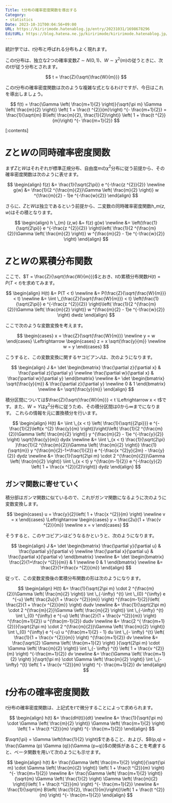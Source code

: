 ```yaml
---
Title: t分布の確率密度関数を導出する
Category:
- statistics
Date: 2023-10-31T00:04:56+09:00
URL: https://kiririmode.hatenablog.jp/entry/20231031/1698678296
EditURL: https://blog.hatena.ne.jp/kiririmode/kiririmode.hatenablog.jp/atom/entry/6801883189054769840
---
```


統計学では、$t$分布と呼ばれる分布もよく現れます。

この$t$分布は、独立な2つの確率変数$Z \sim N(0,1)$、$W \sim \chi ^{2} (m)$の従うときに、次の$t$が従う分布とされます。

$$
t = \frac{Z}{\sqrt{\frac{W}{m}}}
$$

この$t$分布の確率密度関数は次のような複雑な式となるわけですが、今日はこれを導出しましょう。

$$
f(t) = \frac{\Gamma \left( \frac{m+1}{2} \right)}{\sqrt{\pi m} \Gamma \left( \frac{m}{2} \right)} \left( 1 + \frac{t ^{2}}{m}\right) ^{- \frac{m+1}{2}} = \frac{1}{\sqrt{m} B\left( \frac{m}{2}, \frac{1}{2}\right)} \left( 1 + \frac{t ^{2}}{m}\right) ^{- \frac{m+1}{2}}
$$

[:contents]

# $Z$と$W$の同時確率密度関数

まず$Z$と$W$はそれぞれが標準正規分布、自由度$m$の$\chi ^{2}$分布に従う前提から、その確率密度関数は次のように表せます。

$$
\begin{align}
  f(z) &= \frac{1}{\sqrt{2\pi}} e ^{-\frac{z ^{2}}{2}} \newline
  g(w) &= \frac{1}{2 ^{\frac{m}{2}}\Gamma \left( \frac{m}{2} \right)} w ^{\frac{m}{2} - 1}e ^{-\frac{w}{2}}
\end{align}
$$

さらに、$Z$と$W$は独立であるという前提から、二変数の同時確率密度関数$h \_{m}(z,w)$はその積となります。

$$
\begin{align}
  h \_{m} (z,w) &= f(z) g(w) \newline
    &= \left(\frac{1}{\sqrt{2\pi}} e ^{-\frac{z ^{2}}{2}} \right)\left( \frac{1}{2 ^{\frac{m}{2}}\Gamma \left( \frac{m}{2} \right)} w ^{\frac{m}{2} - 1}e ^{-\frac{w}{2}} \right)
\end{align}
$$

# $Z$と$W$の累積分布関数

ここで、$T = \frac{Z}{\sqrt{\frac{W}{m}}}$とおき、$t$の累積分布関数$H(t) = P(T < t)$を求めてみます。

$$
\begin{align}
  H(t) &= P(T < t) \newline
    &= P(\frac{Z}{\sqrt{\frac{W}{m}}} < t) \newline
    &= \iint \_{\frac{Z}{\sqrt{\frac{W}{m}}} < t} \left(\frac{1}{\sqrt{2\pi}} e ^{-\frac{z ^{2}}{2}} \right)\left( \frac{1}{2 ^{\frac{m}{2}}\Gamma \left( \frac{m}{2} \right)} w ^{\frac{m}{2} - 1}e ^{-\frac{w}{2}} \right) dwdz
\end{align}
$$

ここで次のような変数変換を考えます。

$$
\begin{cases}
  x = \frac{Z}{\sqrt{\frac{W}{m}}} \newline
  y = w
\end{cases} \Leftrightarrow \begin{cases}
  z = x \sqrt{\frac{y}{m}} \newline
  w = y
\end{cases}
$$

こうすると、この変数変換に関するヤコビアン$J$は、次のようになります。

$$
\begin{align}
  J &= \det \begin{bmatrix}
    \frac{\partial z}{\partial x} & \frac{\partial z}{\partial y} \newline
    \frac{\partial w}{\partial x} & \frac{\partial w}{\partial y}
  \end{bmatrix} \newline
    &= \det \begin{bmatrix}
      \sqrt{\frac{y}{m}} & \frac{\partial z}{\partial y} \newline
      0 & 1
    \end{bmatrix} \newline
    &= \sqrt{\frac{y}{m}}
\end{align}
$$

積分区間については$\frac{Z}{\sqrt{\frac{W}{m}}} < t \Leftrightarrow x < t$です。また、$W=Y$は$\chi ^{2}$分布に従うため、その積分区間は$0$から$\infty$までになります。
これらの情報を元に置換積分を行います。

$$
\begin{align}
  H(t) &= \iint \_{x < t} \left( \frac{1}{\sqrt{{2\pi}}} e ^{-\frac{1}{2}\left(x ^{2} \frac{y}{m} \right)}\right)\left( \frac{1}{2 ^{\frac{m}{2}}\Gamma \left( \frac{m}{2} \right)} y ^{\frac{m}{2} - 1}e ^{-\frac{y}{2}} \right) \sqrt{\frac{y}{m}} dydx \newline
    &= \iint \_{x < t} \frac{1}{\sqrt{2\pi} }\frac{1}{2 ^{\frac{m}{2}}\Gamma \left( \frac{m}{2} \right)} \frac{1}{\sqrt{m}} y ^{\frac{m}{2}-1+\frac{1}{2}} e ^{-\frac{x ^{2}y}{2m} - \frac{y}{2}} dydz \newline
    &= \frac{1}{\sqrt{2\pi m} \cdot 2 ^{\frac{m}{2}}\Gamma \left( \frac{m}{2} \right)} \iint \_{x < t} y ^{\frac{m-1}{2}} e ^{-\frac{y}{2} \left( 1 + \frac{x ^{2}}{2}\right)} dydz
\end{align}
$$

## ガンマ関数に寄せていく

積分部はガンマ関数に似ているので、これがガンマ関数になるように次のように変数変換します。

$$
\begin{cases}
  u = \frac{y}{2}\left( 1 + \frac{x ^{2}}{m} \right) \newline
  v = x
\end{cases} \Leftrightarrow \begin{cases}
  y = \frac{2u}{1 + \frac{v ^{2}}{m}} \newline
  x = v
\end{cases}
$$

そうすると、このヤコビアンはどうなるかというと、次のようになります。

$$
\begin{align}
  J &= \det \begin{bmatrix}
    \frac{\partial y}{\partial u} & \frac{\partial y}{\partial v} \newline
    \frac{\partial x}{\partial u} & \frac{\partial x}{\partial v}
  \end{bmatrix} \newline
    &= \det \begin{bmatrix}
      \frac{2}{1+\frac{v ^{2}}{m}} & 1 \newline
      0 & 1
  \end{bmatrix} \newline
    &= \frac{2}{1+\frac{v ^{2}}{m}}
\end{align}
$$

従って、この変数変換後の累積分布関数の形は次のようになります。

$$
\begin{align}
H(t) &= \frac{1}{\sqrt{2\pi m} \cdot 2 ^{\frac{m}{2}}\Gamma \left( \frac{m}{2} \right)} \int \_{-\infty} ^{t} \int \_{0} ^{\infty} e ^{-u} \left( \frac{2u}{1 + \frac{v ^{2}}{m}} \right) ^{\frac{m-1}{2}}\left( \frac{2}{1 + \frac{v ^{2}}{m}} \right) dudv \newline
  &= \frac{1}{\sqrt{2\pi m} \cdot 2 ^{\frac{m}{2}}\Gamma \left( \frac{m}{2} \right)} \int \_{-\infty} ^{t} \int \_{0} ^{\infty} e ^{-u}  \left( \frac{2}{1 + \frac{v ^{2}}{m}} \right) ^{\frac{m+1}{2}} u ^{\frac{m-1}{2}} dudv \newline
  &= \frac{2 ^{ \frac{m+1}{2}}}{\sqrt{2\pi m} \cdot 2 ^{\frac{m}{2}}\Gamma \left( \frac{m}{2} \right)} \int \_{0} ^{\infty} e ^{-u} u ^{\frac{m+1}{2} - 1} du \int \_{- \infty} ^{t} \left( \frac{1}{1 + \frac{v ^{2}}{m}} \right) ^{\frac{m+1}{2}} dv \newline
  &= \frac{\sqrt{2} \Gamma \left( \frac{m+1}{2} \right) }{\sqrt{2\pi m} \cdot \Gamma \left( \frac{m}{2} \right)} \int \_{- \infty} ^{t} \left( 1 + \frac{v ^{2}}{m} \right) ^{-\frac{m+1}{2}} dv \newline
  &= \frac{\Gamma \left( \frac{m+1}{2} \right) }{\sqrt{\pi m} \cdot \Gamma \left( \frac{m}{2} \right)} \int \_{- \infty} ^{t} \left( 1 + \frac{v ^{2}}{m} \right) ^{- \frac{m+1}{2}} dv
\end{align}
$$

# $t$分布の確率密度関数

$t$分布の確率密度関数は、上記式を$t$で微分することによって求められます。

$$
\begin{align}
  h(t) &= \frac{dH(t)}{dt} \newline
    &= \frac{1}{\sqrt{\pi m} \cdot \Gamma \left( \frac{m}{2} \right)} \Gamma \left( \frac{m+1}{2} \right) \left( 1 + \frac{t ^{2}}{m} \right) ^{- \frac{m+1}{2}}
\end{align}
$$

<!-- textlint-disable -->
$\sqrt{\pi} = \Gamma \left(\frac{1}{2} \right)$であること、および、$B(p,q) = \frac{\Gamma (p) \Gamma (q)}{\Gamma (p+q)}$の関係があることを考慮すると、ベータ関数を用いて次のようにも示せます。
<!-- textlint-enable -->

$$
\begin{align}
  h(t) &= \frac{\Gamma \left( \frac{m+1}{2} \right)}{\sqrt{\pi m} \cdot \Gamma \left( \frac{m}{2} \right)} \left( 1 + \frac{t ^{2}}{m} \right) ^{- \frac{m+1}{2}} \newline
    &= \frac{\Gamma \left( \frac{m+1}{2} \right)}{\sqrt{m} \Gamma \left( \frac{1}{2} \right) \Gamma \left( \frac{m}{2} \right)}\left( 1 + \frac{t ^{2}}{m} \right) ^{- \frac{m+1}{2}} \newline
    &= \frac{1}{\sqrt{m} B\left( \frac{1}{2}, \frac{1}{m}\right)}\left( 1 + \frac{t ^{2}}{m} \right) ^{- \frac{m+1}{2}}
\end{align}
$$
